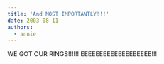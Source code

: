 ```yaml
---
title: 'And MOST IMPORTANTLY!!!'
date: 2003-08-11
authors:
  - annie
---
```


WE GOT OUR RINGS!!!!!!
EEEEEEEEEEEEEEEEEEE!!!
